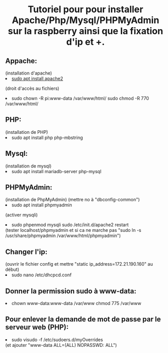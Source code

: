 <h1 align="center">Tutoriel pour pour installer Apache/Php/Mysql/PHPMyAdmin sur la raspberry ainsi que la fixation d'ip et +.</h1>

<h2>Appache:</h2>
(installation d'apache)
<li>
  <a href="">sudo apt install apache2</a>
</li>

(droit d'accès au fichiers)
<li>
  sudo chown -R pi:www-data /var/www/html/
  sudo chmod -R 770 /var/www/html/
</li>

<h2>PHP:</h2>
(installation de PHP)
<li>
  sudo apt install php php-mbstring
</li>
  
<h2>Mysql:</h2>
(installation de mysql)
<li>
  sudo apt install mariadb-server php-mysql
</li>

<h2>PHPMyAdmin:</h2>
(installation de PhpMyAdmin)
(mettre no à "dbconfig-common")
<li>
  sudo apt install phpmyadmin
</li>

(activer mysqli)
<li>
  sudo phpenmod mysqli
  sudo /etc/init.d/apache2 restart
</li>
(tester localhost/phpmyadmin et si ca ne marche pas "sudo ln -s /usr/share/phpmyadmin /var/www/html/phpmyadmin")
 
<h2>Changer l'ip:</h2>
(ouvrir le fichier config et mettre "static ip_address=172.21.190.160" au début)
<li>
  sudo nano /etc/dhcpcd.conf
</li>
 
<h2>Donner la permission sudo à www-data:</h2>
<li>
  chown www-data:www-data /var/www
  chmod 775 /var/www
</li>
 
<h2>Pour enlever la demande de mot de passe par le serveur web (PHP):</h2>
<li>
  sudo visudo -f /etc/sudoers.d/myOverrides
</li>
(et ajouter "www-data ALL=(ALL) NOPASSWD: ALL")
